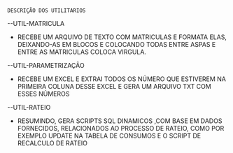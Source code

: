                                                                                                                         DESCRIÇÃO DOS UTILITARIOS

--UTIL-MATRICULA 

 * RECEBE UM ARQUIVO DE TEXTO COM MATRICULAS E FORMATA ELAS, DEIXANDO-AS EM BLOCOS E COLOCANDO TODAS ENTRE ASPAS E ENTRE AS MATRICULAS COLOCA VIRGULA.

--UTIL-PARAMETRIZAÇÃO

 * RECEBE UM EXCEL E EXTRAI TODOS OS NÚMERO QUE ESTIVEREM NA PRIMEIRA COLUNA DESSE EXCEL E GERA UM ARQUIVO TXT COM ESSES NÚMEROS

--UTIL-RATEIO
 
 * RESUMINDO, GERA SCRIPTS SQL DINAMICOS ,COM BASE EM DADOS FORNECIDOS, RELACIONADOS AO PROCESSO DE RATEIO, COMO POR EXEMPLO UPDATE NA TABELA DE CONSUMOS E O SCRIPT DE RECALCULO DE RATEIO